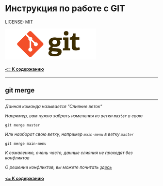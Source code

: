 # Инструкция по работе с GIT

LICENSE: [MIT](license.md)

<img src="../assets/logo-git.png" alt="logo" width=300>

#### [<= К содержанию](../readme.md)

---

## git merge

---

_Данная команда называется "Слияние веток"_

_Например, вам нужно забрать изменения из ветки `master` в свою_

```
git merge master
```

_Или наоборот свою ветку, например `main-menu` в ветку `master`_

```
git merge main-menu
```

_К сожалению, очень часто, данные слияния не проходят без конфликтов_

_О решении конфликтов, вы можете почитать [здесь](conflict.md)_

#### [<= К содержанию](../readme.md)
